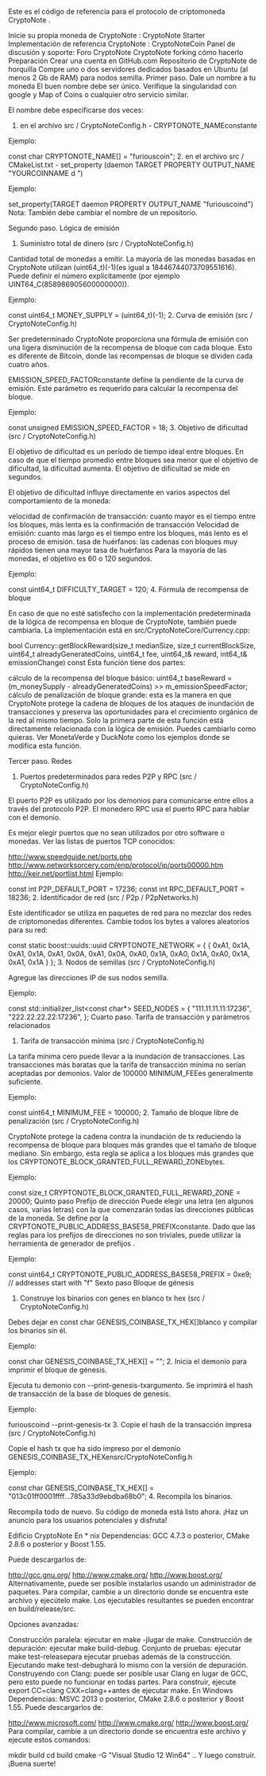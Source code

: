 Este es el código de referencia para el protocolo de criptomoneda CryptoNote .

Inicie su propia moneda de CryptoNote : CryptoNote Starter
Implementación de referencia CryptoNote : CryptoNoteCoin
Panel de discusión y soporte: Foro CryptoNote
CryptoNote forking cómo hacerlo
Preparación
Crear una cuenta en GitHub.com
Repositorio de CryptoNote de horquilla
Compre uno o dos servidores dedicados basados ​​en Ubuntu (al menos 2 Gb de RAM) para nodos semilla.
Primer paso. Dale un nombre a tu moneda
El buen nombre debe ser único. Verifique la singularidad con google y Map of Coins o cualquier otro servicio similar.

El nombre debe especificarse dos veces:

1. en el archivo src / CryptoNoteConfig.h - CRYPTONOTE_NAMEconstante

Ejemplo:

const char CRYPTONOTE_NAME[] = "furiouscoin";
2. en el archivo src / CMakeList.txt - set_property (daemon TARGET PROPERTY OUTPUT_NAME "YOURCOINNAME d ")

Ejemplo:

set_property(TARGET daemon PROPERTY OUTPUT_NAME "furiouscoind")
Nota: También debe cambiar el nombre de un repositorio.

Segundo paso. Lógica de emisión
1. Suministro total de dinero (src / CryptoNoteConfig.h)

Cantidad total de monedas a emitir. La mayoría de las monedas basadas en CryptoNote utilizan (uint64_t)(-1)(es igual a 18446744073709551616). Puede definir el número explícitamente (por ejemplo UINT64_C(858986905600000000)).

Ejemplo:

const uint64_t MONEY_SUPPLY = (uint64_t)(-1);
2. Curva de emisión (src / CryptoNoteConfig.h)

Ser predeterminado CryptoNote proporciona una fórmula de emisión con una ligera disminución de la recompensa de bloque con cada bloque. Esto es diferente de Bitcoin, donde las recompensas de bloque se dividen cada cuatro años.

EMISSION_SPEED_FACTORconstante define la pendiente de la curva de emisión. Este parámetro es requerido para calcular la recompensa del bloque.

Ejemplo:

const unsigned EMISSION_SPEED_FACTOR = 18;
3. Objetivo de dificultad (src / CryptoNoteConfig.h)

El objetivo de dificultad es un período de tiempo ideal entre bloques. En caso de que el tiempo promedio entre bloques sea menor que el objetivo de dificultad, la dificultad aumenta. El objetivo de dificultad se mide en segundos.

El objetivo de dificultad influye directamente en varios aspectos del comportamiento de la moneda:

velocidad de confirmación de transacción: cuanto mayor es el tiempo entre los bloques, más lenta es la confirmación de transacción
Velocidad de emisión: cuanto más largo es el tiempo entre los bloques, más lento es el proceso de emisión.
tasa de huérfanos: las cadenas con bloques muy rápidos tienen una mayor tasa de huérfanos
Para la mayoría de las monedas, el objetivo es 60 o 120 segundos.

Ejemplo:

const uint64_t DIFFICULTY_TARGET = 120;
4. Fórmula de recompensa de bloque

En caso de que no esté satisfecho con la implementación predeterminada de la lógica de recompensa en bloque de CryptoNote, también puede cambiarla. La implementación está en src/CryptoNoteCore/Currency.cpp:

bool Currency::getBlockReward(size_t medianSize, size_t currentBlockSize, uint64_t alreadyGeneratedCoins, uint64_t fee, uint64_t& reward, int64_t& emissionChange) const
Esta función tiene dos partes:

cálculo de la recompensa del bloque básico: uint64_t baseReward = (m_moneySupply - alreadyGeneratedCoins) >> m_emissionSpeedFactor;
cálculo de penalización de bloque grande: esta es la manera en que CryptoNote protege la cadena de bloques de los ataques de inundación de transacciones y preserva las oportunidades para el crecimiento orgánico de la red al mismo tiempo.
Solo la primera parte de esta función está directamente relacionada con la lógica de emisión. Puedes cambiarlo como quieras. Ver MonetaVerde y DuckNote como los ejemplos donde se modifica esta función.

Tercer paso. Redes
1. Puertos predeterminados para redes P2P y RPC (src / CryptoNoteConfig.h)

El puerto P2P es utilizado por los demonios para comunicarse entre ellos a través del protocolo P2P. El monedero RPC usa el puerto RPC para hablar con el demonio.

Es mejor elegir puertos que no sean utilizados por otro software o monedas. Ver las listas de puertos TCP conocidos:

http://www.speedguide.net/ports.php
http://www.networksorcery.com/enp/protocol/ip/ports00000.htm
http://keir.net/portlist.html
Ejemplo:

const int P2P_DEFAULT_PORT = 17236;
const int RPC_DEFAULT_PORT = 18236;
2. Identificador de red (src / P2p / P2pNetworks.h)

Este identificador se utiliza en paquetes de red para no mezclar dos redes de criptomonedas diferentes. Cambie todos los bytes a valores aleatorios para su red:

const static boost::uuids::uuid CRYPTONOTE_NETWORK = { { 0xA1, 0x1A, 0xA1, 0x1A, 0xA1, 0x0A, 0xA1, 0x0A, 0xA0, 0x1A, 0xA0, 0x1A, 0xA0, 0x1A, 0xA1, 0x1A } };
3. Nodos de semillas (src / CryptoNoteConfig.h)

Agregue las direcciones IP de sus nodos semilla.

Ejemplo:

const std::initializer_list<const char*> SEED_NODES = {
  "111.11.11.11:17236",
  "222.22.22.22:17236",
};
Cuarto paso. Tarifa de transacción y parámetros relacionados
1. Tarifa de transacción mínima (src / CryptoNoteConfig.h)

La tarifa mínima cero puede llevar a la inundación de transacciones. Las transacciones más baratas que la tarifa de transacción mínima no serían aceptadas por demonios. Valor de 100000 MINIMUM_FEEes generalmente suficiente.

Ejemplo:

const uint64_t MINIMUM_FEE = 100000;
2. Tamaño de bloque libre de penalización (src / CryptoNoteConfig.h)

CryptoNote protege la cadena contra la inundación de tx reduciendo la recompensa de bloque para bloques más grandes que el tamaño de bloque mediano. Sin embargo, esta regla se aplica a los bloques más grandes que los CRYPTONOTE_BLOCK_GRANTED_FULL_REWARD_ZONEbytes.

Ejemplo:

const size_t CRYPTONOTE_BLOCK_GRANTED_FULL_REWARD_ZONE = 20000;
Quinto paso Prefijo de dirección
Puede elegir una letra (en algunos casos, varias letras) con la que comenzarán todas las direcciones públicas de la moneda. Se define por la CRYPTONOTE_PUBLIC_ADDRESS_BASE58_PREFIXconstante. Dado que las reglas para los prefijos de direcciones no son triviales, puede utilizar la herramienta de generador de prefijos .

Ejemplo:

const uint64_t CRYPTONOTE_PUBLIC_ADDRESS_BASE58_PREFIX = 0xe9; // addresses start with "f"
Sexto paso Bloque de génesis
1. Construye los binarios con genes en blanco tx hex (src / CryptoNoteConfig.h)

Debes dejar en const char GENESIS_COINBASE_TX_HEX[]blanco y compilar los binarios sin él.

Ejemplo:

const char GENESIS_COINBASE_TX_HEX[] = "";
2. Inicia el demonio para imprimir el bloque de génesis.

Ejecuta tu demonio con --print-genesis-txargumento. Se imprimirá el hash de transacción de la base de bloques de genesis.

Ejemplo:

furiouscoind --print-genesis-tx
3. Copie el hash de la transacción impresa (src / CryptoNoteConfig.h)

Copie el hash tx que ha sido impreso por el demonio GENESIS_COINBASE_TX_HEXensrc/CryptoNoteConfig.h

Ejemplo:

const char GENESIS_COINBASE_TX_HEX[] = "013c01ff0001ffff...785a33d9ebdba68b0";
4. Recompila los binarios.

Recompila todo de nuevo. Su código de moneda está listo ahora. ¡Haz un anuncio para los usuarios potenciales y disfruta!

Edificio CryptoNote
En * nix
Dependencias: GCC 4.7.3 o posterior, CMake 2.8.6 o posterior y Boost 1.55.

Puede descargarlos de:

http://gcc.gnu.org/
http://www.cmake.org/
http://www.boost.org/
Alternativamente, puede ser posible instalarlos usando un administrador de paquetes.
Para compilar, cambie a un directorio donde se encuentra este archivo y ejecútelo make. Los ejecutables resultantes se pueden encontrar en build/release/src.

Opciones avanzadas:

Construcción paralela: ejecutar en make -j<number of threads>lugar de make.
Construcción de depuración: ejecutar make build-debug.
Conjunto de pruebas: ejecutar make test-releasepara ejecutar pruebas además de la construcción. Ejecutando make test-debughará lo mismo con la versión de depuración.
Construyendo con Clang: puede ser posible usar Clang en lugar de GCC, pero esto puede no funcionar en todas partes. Para construir, ejecute export CC=clang CXX=clang++antes de ejecutar make.
En Windows
Dependencias: MSVC 2013 o posterior, CMake 2.8.6 o posterior y Boost 1.55. Puede descargarlos de:

http://www.microsoft.com/
http://www.cmake.org/
http://www.boost.org/
Para compilar, cambie a un directorio donde se encuentra este archivo y ejecute estos comandos:

mkdir build
cd build
cmake -G "Visual Studio 12 Win64" ..
Y luego construir. ¡Buena suerte!
